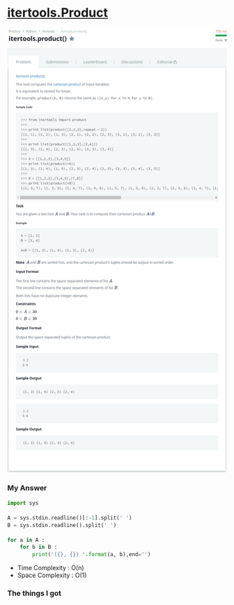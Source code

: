 # [itertools.Product](https://www.hackerrank.com/challenges/itertools-product/problem)

![image](Problem.png)



### My Answer

```python
import sys

A = sys.stdin.readline()[:-1].split(' ')
B = sys.stdin.readline().split(' ')

for a in A : 
    for b in B : 
        print('({}, {}) '.format(a, b),end='')

```

* Time Complexity : O(n)
* Space Complexity : O(1)



### The things I got
